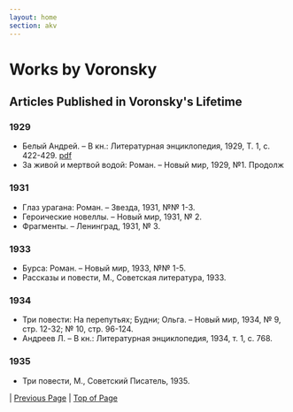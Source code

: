 ```yaml
---
layout: home
section: akv
---
```

# Works by Voronsky
## Articles Published in Voronsky's Lifetime

### 1929
- Белый Андрей. – В кн.: Литературная энциклопедия, 1929, Т. 1, с. 422-429. [pdf](../Texts/AKV_BelyiLE.pdf)
- За живой и мертвой водой: Роман. – Новый мир, 1929, №1. Продолж

### 1931
- Глаз урагана: Роман. – Звезда, 1931, №№ 1-3.
- Героические новеллы. – Новый мир, 1931, № 2.
- Фрагменты. – Ленинград, 1931, № 3.</font></td>

### 1933
- Бурса: Роман. – Новый мир, 1933, №№ 1-5.
- Рассказы и повести, М., Советская литература, 1933.</font></td>

### 1934
- Три повести: На перепутьях; Будни; Ольга. – Новый мир, 1934, № 9, стр. 12-32; № 10, стр. 96-124.
- Андреев Л. – В кн.: Литературная энциклопедия, 1934, т. 1, с. 768.

### 1935
- Три повести, М., Советский Писатель, 1935.

| [Previous Page](BiblioArt1928.html) | [Top of Page](#) 